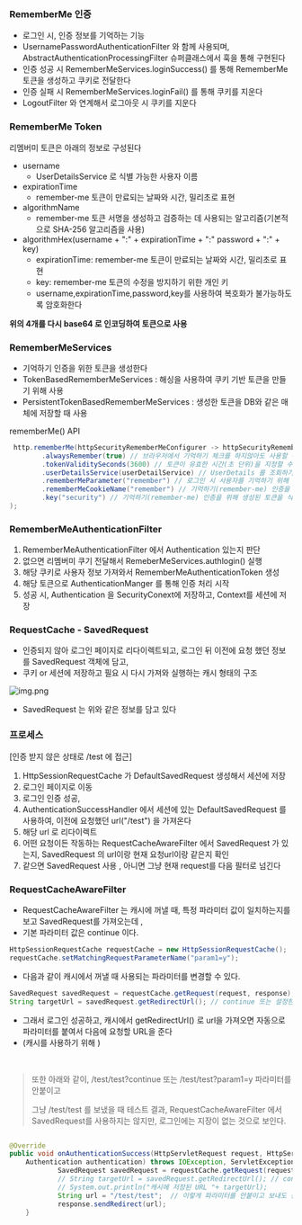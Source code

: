 ### RememberMe 인증

- 로그인 시, 인증 정보를 기억하는 기능
- UsernamePasswordAuthenticationFilter 와 함께 사용되며, AbstractAuthenticationProcessingFilter 슈퍼클래스에서 훅을 통해 구현된다
- 인증 성공 시 RememberMeServices.loginSuccess() 를 통해 RememberMe 토큰을 생성하고 쿠키로 전달한다
- 인증 실패 시 RememberMeServices.loginFail() 를 통해 쿠키를 지운다
- LogoutFilter 와 연계해서 로그아웃 시 쿠키를 지운다

### RememberMe Token
리멤버미 토큰은 아래의 정보로 구성된다
- username
  -  UserDetailsService 로 식별 가능한 사용자 이름
- expirationTime
  -  remember-me 토큰이 만료되는 날짜와 시간, 밀리초로 표현
- algorithmName
  -  remember-me 토큰 서명을 생성하고 검증하는 데 사용되는 알고리즘(기본적으로 SHA-256 알고리즘을 사용)
- algorithmHex(username + ":" + expirationTime + ":" password + ":" + key)
  - expirationTime: remember-me 토큰이 만료되는 날짜와 시간, 밀리초로 표현
  - key: remember-me 토큰의 수정을 방지하기 위한 개인 키
  - username,expirationTime,password,key를 사용하여 복호화가 불가능하도록 암호화한다 

**위의 4개를 다시 base64 로 인코딩하여 토큰으로 사용**

### RememberMeServices

- 기억하기 인증을 위한 토큰을 생성한다
- TokenBasedRememberMeServices : 해싱을 사용하여 쿠키 기반 토큰을 만들기 위해 사용
- PersistentTokenBasedRememberMeServices : 생성한 토큰을 DB와 같은 매체에 저장할 때 사용


rememberMe() API
```java
 http.rememberMe(httpSecurityRememberMeConfigurer -> httpSecurityRememberMeConfigurer
        .alwaysRemember(true) // 브라우저에서 기억하기 체크를 하지않아도 사용할 수 있게 설정, 기본은 false 이며 체크박스를 통해 리멤버미가 되도록 한다
        .tokenValiditySeconds(3600) // 토큰이 유효한 시간(초 단위)을 지정할 수 있다
        .userDetailsService(userDetailService) // UserDetails 를 조회하기 위해 사용되는 UserDetailsService를 지정한다
        .rememberMeParameter("remember") // 로그인 시 사용자를 기억하기 위해 사용되는 HTTP 매개변수이며 기본값은 'remember-me' 이다
        .rememberMeCookieName("remember") // 기억하기(remember-me) 인증을 위한 토큰을 저장하는 쿠키 이름이며기본값은 'remember-me' 이다
        .key("security") // 기억하기(remember-me) 인증을 위해 생성된 토큰을 식별하는 키를 설정한다
);
```


### RememberMeAuthenticationFilter

1. RememberMeAuthenticationFilter 에서 Authentication 있는지 판단
2. 없으면 리멤버미 쿠기 전달해서 RemeberMeServices.authlogin() 실행
3. 해당 쿠키로 사용자 정보 가져와서 RememberMeAuthenticationToken 생성
4. 해당 토큰으로 AuthenticationManger 를 통해 인증 처리 시작
5. 성공 시, Authentication 을 SecurityConext에 저장하고, Context를 세션에 저장



### RequestCache - SavedRequest

- 인증되지 않아 로그인 페이지로 리다이렉트되고, 로그인 뒤 이전에 요청 했던 정보를 SavedRequest 객체에 담고,
- 쿠키 or 세션에 저장하고 필요 시 다시 가져와 실행하는 캐시 형태의 구조

![img.png](img.png)

- SavedRequest 는 위와 같은 정보를 담고 있다

### 프로세스

[인증 받지 않은 상태로 /test 에 접근]
1. HttpSessionRequestCache 가 DefaultSavedRequest 생성해서 세션에 저장
2. 로그인 페이지로 이동
3. 로그인 인증 성공,
4. AuthenticationSuccessHandler 에서 세션에 있는 DefaultSavedRequest 를 사용하여, 이전에 요청했던 url("/test") 을 가져온다
5. 해당 url 로 리다이렉트
6. 어떤 요청이든 작동하는 RequestCacheAwareFilter 에서 SavedRequest 가 있는지, SavedRequest 의 url이랑 현재 요청url이랑 같은지 확인
7. 같으면 SavedRequest 사용 , 아니면 그냥 현재 request를 다음 필터로 넘긴다

### RequestCacheAwareFilter

- RequestCacheAwareFilter 는 캐시에 꺼낼 때, 특정 파라미터 값이 일치하는지를 보고 SavedRequest를 가져오는데 ,
- 기본 파라미터 값은 continue 이다.

```java
HttpSessionRequestCache requestCache = new HttpSessionRequestCache();
requestCache.setMatchingRequestParameterName("param1=y");
```

- 다음과 같이 캐시에서 꺼낼 때 사용되는 파라미터를 변경할 수 있다.

```java
SavedRequest savedRequest = requestCache.getRequest(request, response);
String targetUrl = savedRequest.getRedirectUrl(); // continue 또는 설정한 파라미터 (param1=y) 가 붙어서 나옴
```

- 그래서 로그인 성공하고, 캐시에서 getRedirectUrl() 로 url을 가져오면 자동으로 파라미터를 붙여서 다음에 요청할 URL을 준다
- (캐시를 사용하기 위해 )

<br>

> 또한 아래와 같이, /test/test?continue 또는  /test/test?param1=y 파라미터를 안붙이고
>
> 그냥 /test/test 를 보냈을 때 테스트 결과, RequestCacheAwareFilter 에서 SavedRequest를 사용하지는 않지만, 로그인에는 지장이 없는 것으로 보인다.
>

```java

@Override
public void onAuthenticationSuccess(HttpServletRequest request, HttpServletResponse response,
    Authentication authentication) throws IOException, ServletException {
			SavedRequest savedRequest = requestCache.getRequest(request, response);
			// String targetUrl = savedRequest.getRedirectUrl(); // continue 또는 위에서 설정한 파라미터  param1=y 가 붙어서 나옴
			// System.out.println("캐시에 저장된 URL "+ targetUrl); 
			String url = "/test/test";  // 이렇게 파라미터를 안붙이고 보내도 상관은 없다
			response.sendRedirect(url);
	}


```